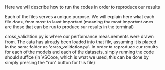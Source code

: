 Here we will describe how to run the codes in order to reproduce our results

Each of the files serves a unique purpose. We will explain here what each file does, from most to least important (meaning the most important ones are those that can be run to produce our results in the terminal)

cross_validation.py is where our performance measurements were drawn from. The data has already been loaded into that file, assuming it is placed in the same folder as 'cross_validation.py'. In order to reproduce our results for each of the models and each of the datasets, simply running the code should suffice (in VSCode, which is what we used, this can be done by simply pressing the "run" button for this file)